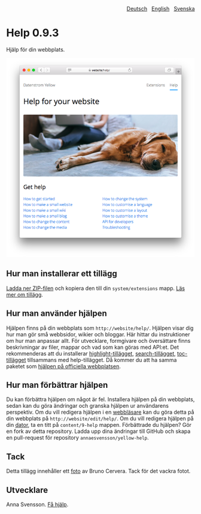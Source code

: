 <p align="right"><a href="README-de.md">Deutsch</a> &nbsp; <a href="README.md">English</a> &nbsp; <a href="README-sv.md">Svenska</a></p>

# Help 0.9.3

Hjälp för din webbplats.

<p align="center"><img src="SCREENSHOT.png" alt="Skärmdump"></p>

## Hur man installerar ett tillägg

[Ladda ner ZIP-filen](https://github.com/annaesvensson/yellow-help/archive/refs/heads/main.zip) och kopiera den till din `system/extensions` mapp. [Läs mer om tillägg](https://github.com/annaesvensson/yellow-update/tree/main/README-sv.md).

## Hur man använder hjälpen

Hjälpen finns på din webbplats som `http://website/help/`. Hjälpen visar dig hur man gör små webbsidor, wikier och bloggar. Här hittar du instruktioner om hur man anpassar allt. För utvecklare, formgivare och översättare finns beskrivningar av filer, mappar och vad som kan göras med API:et. Det rekommenderas att du installerar [highlight-tillägget](https://github.com/annaesvensson/yellow-highlight/tree/main/README-sv.md), [search-tillägget](https://github.com/annaesvensson/yellow-search/tree/main/README-sv.md), [toc-tillägget](https://github.com/annaesvensson/yellow-toc/tree/main/README-sv.md) tillsammans med help-tillägget. Då kommer du att ha samma paketet som [hjälpen på officiella webbplatsen](https://datenstrom.se/sv/yellow/help/). 

## Hur man förbättrar hjälpen

Du kan förbättra hjälpen om något är fel. Installera hjälpen på din webbplats, sedan kan du göra ändringar och granska hjälpen ur användarens perspektiv. Om du vill redigera hjälpen i en [webbläsare](https://github.com/annaesvensson/yellow-edit/tree/main/README-sv.md) kan du göra detta på din webbplats på `http://website/edit/help/`. Om du vill redigera hjälpen på din [dator](https://github.com/annaesvensson/yellow-core/tree/main/README-sv.md), ta en titt på `content/9-help` mappen. Förbättrade du hjälpen? Gör en fork av detta repository. Ladda upp dina ändringar till GitHub och skapa en pull-request för repository `annaesvensson/yellow-help`.

## Tack

Detta tillägg innehåller ett [foto](https://unsplash.com/photos/azsk_6IMT3I) av Bruno Cervera. Tack för det vackra fotot.

## Utvecklare

Anna Svensson. [Få hjälp](https://datenstrom.se/sv/yellow/help/).
